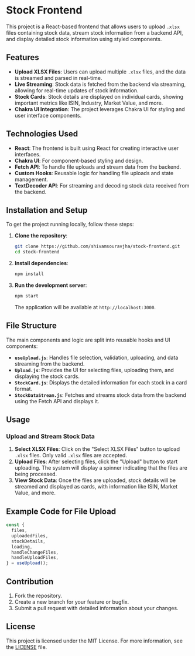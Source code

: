 
# Stock Frontend

This project is a React-based frontend that allows users to upload `.xlsx` files containing stock data, stream stock information from a backend API, and display detailed stock information using styled components.

## Features

- **Upload XLSX Files**: Users can upload multiple `.xlsx` files, and the data is streamed and parsed in real-time.
- **Live Streaming**: Stock data is fetched from the backend via streaming, allowing for real-time updates of stock information.
- **Stock Cards**: Stock details are displayed on individual cards, showing important metrics like ISIN, Industry, Market Value, and more.
- **Chakra UI Integration**: The project leverages Chakra UI for styling and user interface components.

## Technologies Used

- **React**: The frontend is built using React for creating interactive user interfaces.
- **Chakra UI**: For component-based styling and design.
- **Fetch API**: To handle file uploads and stream data from the backend.
- **Custom Hooks**: Reusable logic for handling file uploads and state management.
- **TextDecoder API**: For streaming and decoding stock data received from the backend.

## Installation and Setup

To get the project running locally, follow these steps:

1. **Clone the repository**:
   ```bash
   git clone https://github.com/shivamsouravjha/stock-frontend.git
   cd stock-frontend
   ```

2. **Install dependencies**:
   ```bash
   npm install
   ```

3. **Run the development server**:
   ```bash
   npm start
   ```

   The application will be available at `http://localhost:3000`.

## File Structure

The main components and logic are split into reusable hooks and UI components:

- **`useUpload.js`**: Handles file selection, validation, uploading, and data streaming from the backend.
- **`Upload.js`**: Provides the UI for selecting files, uploading them, and displaying the stock cards.
- **`StockCard.js`**: Displays the detailed information for each stock in a card format.
- **`StockDataStream.js`**: Fetches and streams stock data from the backend using the Fetch API and displays it.

## Usage

### Upload and Stream Stock Data

1. **Select XLSX Files**: Click on the "Select XLSX Files" button to upload `.xlsx` files. Only valid `.xlsx` files are accepted.
2. **Upload Files**: After selecting files, click the "Upload" button to start uploading. The system will display a spinner indicating that the files are being processed.
3. **View Stock Data**: Once the files are uploaded, stock details will be streamed and displayed as cards, with information like ISIN, Market Value, and more.

## Example Code for File Upload

```javascript
const {
  files,
  uploadedFiles,
  stockDetails,
  loading,
  handleChangeFiles,
  handleUploadFiles,
} = useUpload();
```

## Contribution

1. Fork the repository.
2. Create a new branch for your feature or bugfix.
3. Submit a pull request with detailed information about your changes.

## License

This project is licensed under the MIT License. For more information, see the [LICENSE](LICENSE) file.
